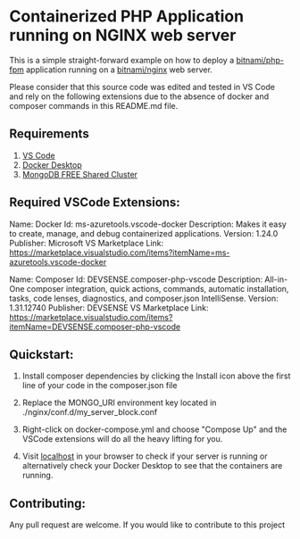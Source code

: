 
# Containerized PHP Application running on NGINX web server

This is a simple straight-forward example on how to deploy a [bitnami/php-fpm](https://hub.docker.com/r/bitnami/php-fpm) application running on a [bitnami/nginx](https://hub.docker.com/r/bitnami/nginx) web server.

Please consider that this source code was edited and tested in VS Code and rely on the following extensions due to the absence of docker and composer commands in this README.md file.

## Requirements

1. [VS Code](https://code.visualstudio.com/)
2. [Docker Desktop](https://www.docker.com/products/docker-desktop/)
3. [MongoDB FREE Shared Cluster](https://www.mongodb.com/)

## Required VSCode Extensions:

Name: Docker
Id: ms-azuretools.vscode-docker
Description: Makes it easy to create, manage, and debug containerized applications.
Version: 1.24.0
Publisher: Microsoft
VS Marketplace Link: https://marketplace.visualstudio.com/items?itemName=ms-azuretools.vscode-docker

Name: Composer
Id: DEVSENSE.composer-php-vscode
Description: All-in-One composer integration, quick actions, commands, automatic installation, tasks, code lenses, diagnostics, and composer.json IntelliSense.
Version: 1.31.12740
Publisher: DEVSENSE
VS Marketplace Link: https://marketplace.visualstudio.com/items?itemName=DEVSENSE.composer-php-vscode

## Quickstart:

1. Install composer dependencies by clicking the Install icon above the first line of your code in the composer.json file

2. Replace the MONGO_URI environment key located in ./nginx/conf.d/my_server_block.conf

3. Right-click on docker-compose.yml and choose "Compose Up" and the VSCode extensions will do all the heavy lifting for you.

4. Visit [localhost](http://localhost/) in your browser to check if your server is running or alternatively check your Docker Desktop to see that the containers are running.

## Contributing:

Any pull request are welcome. If you would like to contribute to this project 